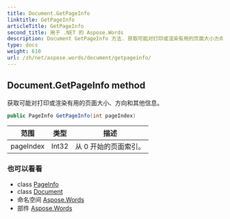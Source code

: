 ```yaml
---
title: Document.GetPageInfo
linktitle: GetPageInfo
articleTitle: GetPageInfo
second_title: 用于 .NET 的 Aspose.Words
description: Document GetPageInfo 方法. 获取可能对打印或渲染有用的页面大小方向和其他信息 在 C#.
type: docs
weight: 610
url: /zh/net/aspose.words/document/getpageinfo/
---
```

## Document.GetPageInfo method

获取可能对打印或渲染有用的页面大小、方向和其他信息。

```csharp
public PageInfo GetPageInfo(int pageIndex)
```

| 范围 | 类型 | 描述 |
| --- | --- | --- |
| pageIndex | Int32 | 从 0 开始的页面索引。 |

### 也可以看看

* class [PageInfo](../../../aspose.words.rendering/pageinfo/)
* class [Document](../)
* 命名空间 [Aspose.Words](../../../aspose.words/)
* 部件 [Aspose.Words](../../../)

